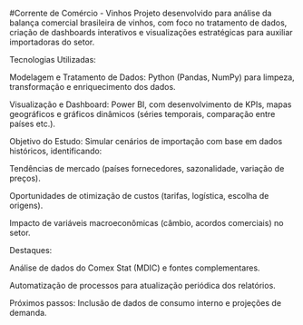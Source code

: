 #Corrente de Comércio - Vinhos
Projeto desenvolvido para análise da balança comercial brasileira de vinhos, com foco no tratamento de dados, criação de dashboards interativos e visualizações estratégicas para auxiliar importadoras do setor.

Tecnologias Utilizadas:

Modelagem e Tratamento de Dados: Python (Pandas, NumPy) para limpeza, transformação e enriquecimento dos dados.

Visualização e Dashboard: Power BI, com desenvolvimento de KPIs, mapas geográficos e gráficos dinâmicos (séries temporais, comparação entre países etc.).

Objetivo do Estudo:
Simular cenários de importação com base em dados históricos, identificando:

Tendências de mercado (países fornecedores, sazonalidade, variação de preços).

Oportunidades de otimização de custos (tarifas, logística, escolha de origens).

Impacto de variáveis macroeconômicas (câmbio, acordos comerciais) no setor.

Destaques:

Análise de dados do Comex Stat (MDIC) e fontes complementares.

Automatização de processos para atualização periódica dos relatórios.

Próximos passos: Inclusão de dados de consumo interno e projeções de demanda.
